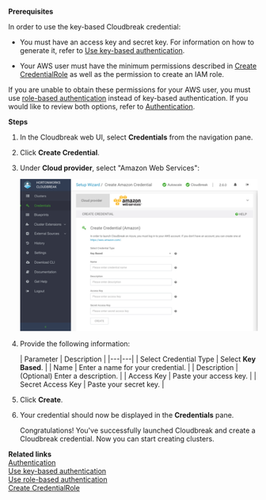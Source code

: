 
**Prerequisites**

In order to use the key-based Cloudbreak credential: 

* You must have an access key and secret key. For information on how to generate it, refer to [Use key-based authentication](aws-launch.md#option-1-use-key-based-authentication).  

* Your AWS user must have the minimum permissions described in [Create CredentialRole](aws-launch.md#create-credentialrole) as well as the permission to create an IAM role. 

If you are unable to obtain these permissions for your AWS user, you must use [role-based authentication](aws-launch.md#option-2-configure-role-based-authentication) instead of key-based authentication. If you would like to review both options, refer to [Authentication](aws-launch.md#authentication). 
    
**Steps**

1. In the Cloudbreak web UI, select **Credentials** from the navigation pane. 

2. Click **Create Credential**. 

3. Under **Cloud provider**, select "Amazon Web Services":

    <a href="../images/cb_cb-aws-cred-key.png" target="_blank" title="click to enlarge"><img src="../images/cb_cb-aws-cred-key.png" width="650" title="Cloudbreak web UI"></a>  

3. Provide the following information:

    | Parameter | Description |
|---|---|
| Select Credential Type | Select **Key Based**. | 
| Name | Enter a name for your credential. |
| Description | (Optional) Enter a description. | 
| Access Key | Paste your access key. |
| Secret Access Key | Paste your secret key. |
 
4. Click **Create**.

5. Your credential should now be displayed in the **Credentials** pane.

    
    Congratulations! You've successfully launched Cloudbreak and create a Cloudbreak credential. Now you can start creating clusters. 
    
**Related links**   
[Authentication](aws-launch.md#authentication)  
[Use key-based authentication](aws-launch.md#option-1-use-key-based-authentication)    
[Use role-based authentication](aws-launch.md#option-2-configure-role-based-authentication)     
[Create CredentialRole](aws-launch.md#create-credentialrole)  

